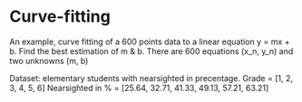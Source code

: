# Curve-fitting
An example, curve fitting of a 600 points data to a linear equation y = mx + b.
Find the best estimation of m & b.
There are 600 equations (x_n, y_n) and two unknowns (m, b)

Dataset: elementary students with nearsighted in precentage.
Grade = [1, 2, 3, 4, 5, 6]
Nearsighted in % = [25.64, 32.71, 41.33, 49.13, 57.21, 63.21]
